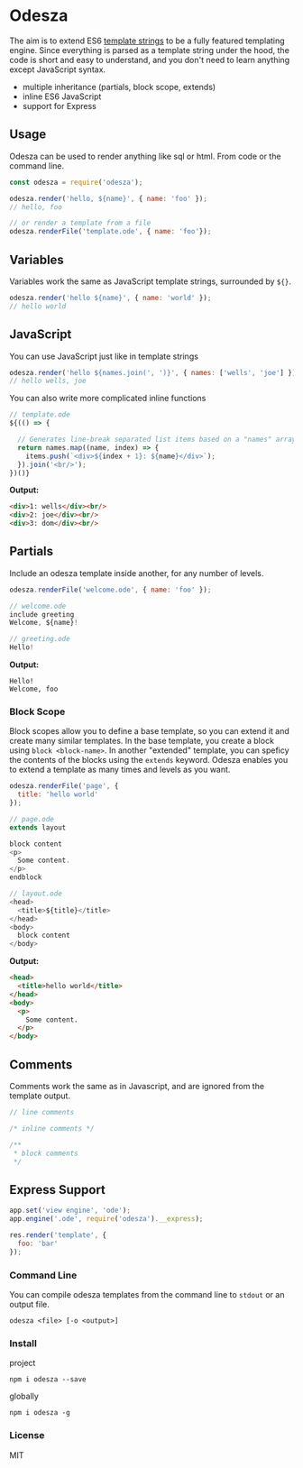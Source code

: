 # Odesza
The aim is to extend ES6 [template strings](https://developer.mozilla.org/en-US/docs/Web/JavaScript/Reference/Template_literals) to be a fully featured templating engine. Since everything is parsed as a template string under the hood, the code is short and easy to understand, and you don't need to learn anything except JavaScript syntax.  
- multiple inheritance (partials, block scope, extends)
- inline ES6 JavaScript
- support for Express

## Usage
Odesza can be used to render anything like sql or html. From code or the command line.
```javascript
const odesza = require('odesza');

odesza.render('hello, ${name}', { name: 'foo' });
// hello, foo

// or render a template from a file
odesza.renderFile('template.ode', { name: 'foo'});
```

## Variables
Variables work the same as JavaScript template strings, surrounded by `${}`.
```javascript
odesza.render('hello ${name}', { name: 'world' });
// hello world
```


## JavaScript
You can use JavaScript just like in template strings
```javascript
odesza.render('hello ${names.join(', ')}', { names: ['wells', 'joe'] });
// hello wells, joe
```
You can also write more complicated inline functions
```javascript
// template.ode
${(() => {

  // Generates line-break separated list items based on a "names" array
  return names.map((name, index) => {
    items.push(`<div>${index + 1}: ${name}</div>`);
  }).join('<br/>');
})()}
```
**Output:**
```html
<div>1: wells</div><br/>
<div>2: joe</div><br/>
<div>3: dom</div><br/>
```

## Partials
Include an odesza template inside another, for any number of levels.
```javascript
odesza.renderFile('welcome.ode', { name: 'foo' });
```
```javascript
// welcome.ode
include greeting
Welcome, ${name}!
```
```javascript
// greeting.ode
Hello!
```
**Output:**
```
Hello!
Welcome, foo
```

### Block Scope
Block scopes allow you to define a base template, so you can extend it and create many similar templates. In the base template, you create a block using `block <block-name>`.  In another "extended" template, you can speficy the contents of the blocks using the `extends` keyword. Odesza enables you to extend a template as many times and levels as you want.
```javascript
odesza.renderFile('page', {
  title: 'hello world'
});
```
```javascript
// page.ode
extends layout

block content
<p>
  Some content.
</p>
endblock
```
```javascript
// layout.ode
<head>
  <title>${title}</title>
</head>
<body>
  block content
</body>
```
**Output:**
```html
<head>
  <title>hello world</title>
</head>
<body>
  <p>
    Some content.
  </p>
</body>
```

## Comments
Comments work the same as in Javascript, and are ignored from the template output.
```javascript
// line comments

/* inline comments */

/**
 * block comments
 */
```

## Express Support
```javascript
app.set('view engine', 'ode');
app.engine('.ode', require('odesza').__express);
```
```javascript
res.render('template', {
  foo: 'bar'
});
```

### Command Line
You can compile odesza templates from the command line to `stdout` or an output file.
```
odesza <file> [-o <output>]
```

### Install
project
```
npm i odesza --save
```
globally
```
npm i odesza -g
```

### License
MIT

